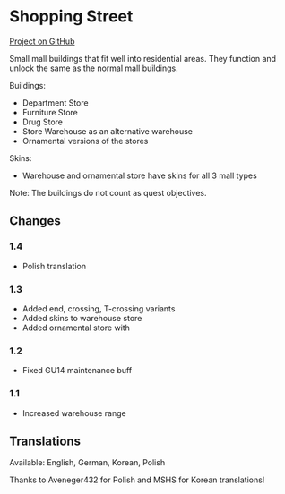 # Shopping Street

[Project on GitHub](https://github.com/jakobharder/anno-1800-jakobs-mods)

Small mall buildings that fit well into residential areas.
They function and unlock the same as the normal mall buildings.

Buildings:
- Department Store
- Furniture Store
- Drug Store
- Store Warehouse as an alternative warehouse
- Ornamental versions of the stores

Skins:
- Warehouse and ornamental store have skins for all 3 mall types

Note: The buildings do not count as quest objectives.

## Changes

### 1.4

- Polish translation

### 1.3

- Added end, crossing, T-crossing variants
- Added skins to warehouse store
- Added ornamental store with

### 1.2

- Fixed GU14 maintenance buff

### 1.1

- Increased warehouse range

## Translations

Available: English, German, Korean, Polish

Thanks to Aveneger432 for Polish and MSHS for Korean translations!
